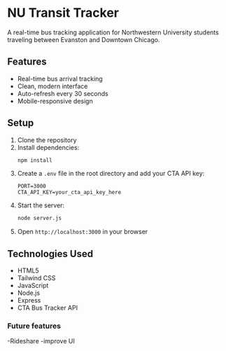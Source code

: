 # NU Transit Tracker

A real-time bus tracking application for Northwestern University students traveling between Evanston and Downtown Chicago.

## Features

- Real-time bus arrival tracking
- Clean, modern interface
- Auto-refresh every 30 seconds
- Mobile-responsive design

## Setup

1. Clone the repository
2. Install dependencies:
   ```bash
   npm install
   ```
3. Create a `.env` file in the root directory and add your CTA API key:
   ```
   PORT=3000
   CTA_API_KEY=your_cta_api_key_here
   ```
4. Start the server:
   ```bash
   node server.js
   ```
5. Open `http://localhost:3000` in your browser

## Technologies Used

- HTML5
- Tailwind CSS
- JavaScript
- Node.js
- Express
- CTA Bus Tracker API



### Future features

-Rideshare
-improve UI
